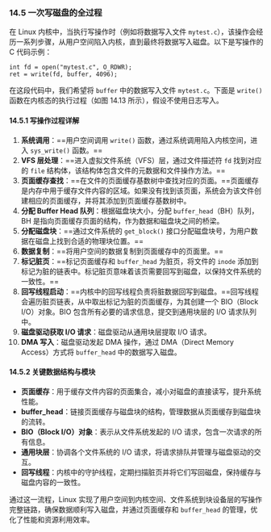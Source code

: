### 14.5 一次写磁盘的全过程

在 Linux 内核中，当执行写操作时（例如将数据写入文件 `mytest.c`），该操作会经历一系列步骤，从用户空间陷入内核，直到最终将数据写入磁盘。以下是写操作的 C 代码示例：

```
int fd = open("mytest.c", O_RDWR);
ret = write(fd, buffer, 4096);
```

在这段代码中，我们希望将 `buffer` 中的数据写入文件 `mytest.c`。下面是 `write()` 函数在内核态的执行过程（如图 14.13 所示），假设不使用日志写入。

#### 14.5.1 写操作过程详解

1. **系统调用**：==用户空间调用 `write()` 函数，通过系统调用陷入内核空间，进入 `sys_write()` 函数。==
2. **VFS 层处理**：==进入虚拟文件系统（VFS）层，通过文件描述符 `fd` 找到对应的 `file` 结构体，该结构体包含文件的元数据和文件操作方法。==
3. **页面缓存查找**：==在文件的页面缓存基数树中查找对应的页面。==页面缓存是内存中用于缓存文件内容的区域。如果没有找到该页面，系统会为该文件创建相应的页面缓存，并将其添加到页面缓存基数树中。
4. **分配 Buffer Head 队列**：根据磁盘块大小，分配 `buffer_head`（BH）队列，BH 是指向页面缓存页面的结构，作为数据和磁盘块之间的桥梁。
5. **分配磁盘块**：==通过文件系统的 `get_block()` 接口分配磁盘块号，为用户数据在磁盘上找到合适的物理块位置。==
6. **数据复制**：==将用户空间的数据复制到页面缓存中的页面里。==
7. **标记脏页**：==标记页面缓存和 `buffer_head` 为脏页，将文件的 `inode` 添加到标记为脏的链表中。标记脏页意味着该页需要回写到磁盘，以保持文件系统的一致性。==
8. **回写线程启动**：==内核中的回写线程负责将脏数据回写到磁盘。==回写线程会遍历脏页链表，从中取出标记为脏的页面缓存，为其创建一个 BIO（Block I/O）对象。BIO 包含所有必要的请求信息，提交到通用块层的 I/O 请求队列中。
9. **磁盘驱动获取 I/O 请求**：磁盘驱动从通用块层提取 I/O 请求。
10. **DMA 写入**：磁盘驱动发起 DMA 操作，通过 DMA（Direct Memory Access）方式将 `buffer_head` 中的数据写入磁盘。

#### 14.5.2 关键数据结构与模块

- **页面缓存**：用于缓存文件内容的页面集合，减小对磁盘的直接读写，提升系统性能。
- **buffer_head**：链接页面缓存与磁盘块的结构，管理数据从页面缓存到磁盘块的流转。
- **BIO（Block I/O）对象**：表示从文件系统发起的 I/O 请求，包含一次请求的所有信息。
- **通用块层**：协调各个文件系统的 I/O 请求，将请求排队并管理与磁盘驱动的交互。
- **回写线程**：内核中的守护线程，定期扫描脏页并将它们写回磁盘，保持缓存与磁盘内容的一致性。

通过这一流程，Linux 实现了用户空间到内核空间、文件系统到块设备层的写操作完整链路，确保数据顺利写入磁盘，并通过页面缓存和 `buffer_head` 的管理，优化了性能和资源利用效率。